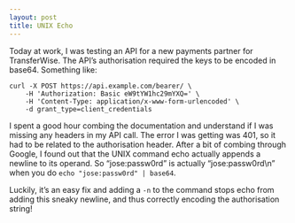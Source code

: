 ```yaml
---
layout: post
title: UNIX Echo
---
```


Today at work, I was testing an API for a new payments partner for TransferWise. The API’s authorisation required the keys to be encoded in base64. Something like:

```
curl -X POST https://api.example.com/bearer/ \
    -H 'Authorization: Basic eW9tYW1hc29mYXQ=' \
    -H 'Content-Type: application/x-www-form-urlencoded' \
    -d grant_type=client_credentials
```

I spent a good hour combing the documentation and understand if I was missing any headers in my API call. The error I was getting was 401, so it had to be related to the authorisation header. After a bit of combing through Google, I found out that the UNIX command echo actually appends a newline to its operand. So “jose:passw0rd” is actually “jose:passw0rd\n” when you do `echo "jose:passw0rd" | base64`.

Luckily, it’s an easy fix and adding a `-n` to the command stops echo from adding this sneaky newline, and thus correctly encoding the authorisation string!